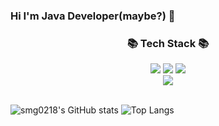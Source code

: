 ### Hi I'm Java Developer(maybe?) 👋
<div align=center>
<h3>📚 Tech Stack 📚</h3>
  <img src="https://img.shields.io/badge/Java-007396?style=flat&logo=Conda-Forge&logoColor=white" />
  <img src="https://img.shields.io/badge/Spring-6DB33F?style=flat&logo=Spring&logoColor=white" />
  <img src="https://img.shields.io/badge/Spring Boot-6db33f?style=flat&logo=Spring Boot&logoColor=white" />
  <br>
  <img src="https://img.shields.io/badge/MariaDB-003545?style=flat&logo=MariaDB&logoColor=white" />
</div>
<br>

![smg0218's GitHub stats](https://github-readme-stats.vercel.app/api?username=smg0218)
![Top Langs](https://github-readme-stats.vercel.app/api/top-langs/?username=smg0218&layout=compact)

<!--
**smg0218/smg0218** is a ✨ _special_ ✨ repository because its `README.md` (this file) appears on your GitHub profile.

Here are some ideas to get you started:

- 🔭 I’m currently working on ...
- 🌱 I’m currently learning ...
- 👯 I’m looking to collaborate on ...
- 🤔 I’m looking for help with ...
- 💬 Ask me about ...
- 📫 How to reach me: ...
- 😄 Pronouns: ...
- ⚡ Fun fact: ...
-->
